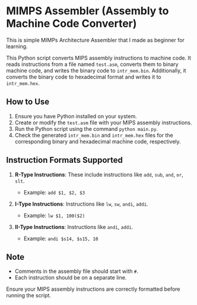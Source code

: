 # MIMPS Assembler (Assembly to Machine Code Converter)
This is simple MIMPs Architecture Assembler that I made as beginner for learning. 

This Python script converts MIPS assembly instructions to machine code. It reads instructions from a file named `test.asm`, converts them to binary machine code, and writes the binary code to `intr_mem.bin`. Additionally, it converts the binary code to hexadecimal format and writes it to `intr_mem.hex`.

## How to Use

1. Ensure you have Python installed on your system.
2. Create or modify the `test.asm` file with your MIPS assembly instructions.
3. Run the Python script using the command `python main.py`.
4. Check the generated `intr_mem.bin` and `intr_mem.hex` files for the corresponding binary and hexadecimal machine code, respectively.

## Instruction Formats Supported

1. **R-Type Instructions**: These include instructions like `add`, `sub`, `and`, `or`, `slt`.
   - Example: `add $1, $2, $3`
   
2. **I-Type Instructions**: Instructions like `lw`, `sw`, `andi`, `addi`.
   - Example: `lw $1, 100($2)`
   
3. **II-Type Instructions**: Instructions like `andi`, `addi`.
   - Example: `andi $s14, $s15, 10`

## Note

- Comments in the assembly file should start with `#`.
- Each instruction should be on a separate line.

Ensure your MIPS assembly instructions are correctly formatted before running the script.
